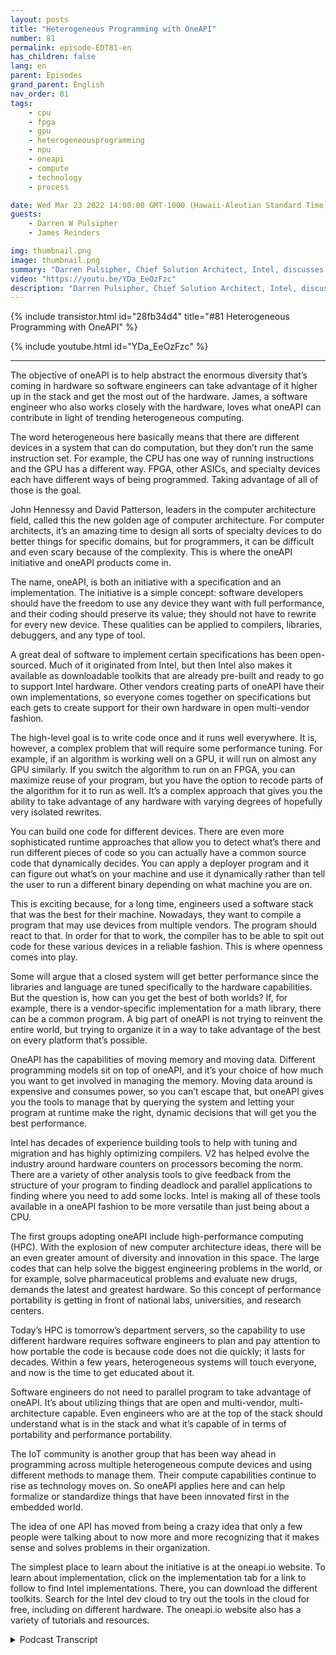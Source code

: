 ```yaml
---
layout: posts
title: "Heterogeneous Programming with OneAPI"
number: 81
permalink: episode-EDT81-en
has_children: false
lang: en
parent: Episodes
grand_parent: English
nav_order: 81
tags:
    - cpu
    - fpga
    - gpu
    - heterogeneousprogramming
    - npu
    - oneapi
    - compute
    - technology
    - process

date: Wed Mar 23 2022 14:00:00 GMT-1000 (Hawaii-Aleutian Standard Time)
guests:
    - Darren W Pulsipher
    - James Reinders

img: thumbnail.png
image: thumbnail.png
summary: "Darren Pulsipher, Chief Solution Architect, Intel, discusses the capabilities and future of OneAPI, a cross-industry, open, standards-based unified programming model that delivers a common developer experience across accelerator architectures, with Intel’s OneAPI Chief Evangelist, James Reinders.  "
video: "https://youtu.be/YDa_EeOzFzc"
description: "Darren Pulsipher, Chief Solution Architect, Intel, discusses the capabilities and future of OneAPI, a cross-industry, open, standards-based unified programming model that delivers a common developer experience across accelerator architectures, with Intel’s OneAPI Chief Evangelist, James Reinders.  "
---
```


<div>
{% include transistor.html id="28fb34d4" title="#81 Heterogeneous Programming with OneAPI" %}

{% include youtube.html id="YDa_EeOzFzc" %}
</div>

---

The objective of oneAPI is to help abstract the enormous diversity that’s coming in hardware so software engineers can take advantage of it higher up in the stack and get the most out of the hardware. James, a software engineer who also works closely with the hardware, loves what oneAPI can contribute in light of trending heterogeneous computing.

The word heterogeneous here basically means that there are different devices in a system that can do computation, but they don’t run the same instruction set. For example, the CPU has one way of running instructions and the GPU has a different way. FPGA, other ASICs, and specialty devices each have different ways of being programmed. Taking advantage of all of those is the goal.

John Hennessy and David Patterson, leaders in the computer architecture field, called this the new golden age of computer architecture. For computer architects, it’s an amazing time to design all sorts of specialty devices to do better things for specific domains, but for programmers, it can be difficult and even scary because of the complexity. This is where the oneAPI initiative and oneAPI products come in.

The name, oneAPI, is both an initiative with a specification and an implementation. The initiative is a simple concept: software developers should have the freedom to use any device they want with full performance, and their coding should preserve its value; they should not have to rewrite for every new device. These qualities can be applied to compilers, libraries, debuggers, and any type of tool.

A great deal of software to implement certain specifications has been open-sourced. Much of it originated from Intel, but then Intel also makes it available as downloadable toolkits that are already pre-built and ready to go to support Intel hardware. Other vendors creating parts of oneAPI have their own implementations, so everyone comes together on specifications but each gets to create support for their own hardware in open multi-vendor fashion.

The high-level goal is to write code once and it runs well everywhere.  It is, however, a complex problem that will require some performance tuning. For example, if an algorithm is working well on a GPU, it will run on almost any GPU similarly. If you switch the algorithm to run on an FPGA, you can maximize reuse of your program, but you have the option to recode parts of the algorithm for it to run as well. It’s a complex approach that gives you the ability to take advantage of any hardware with varying degrees of hopefully very isolated rewrites.

You can build one code for different devices. There are even more sophisticated runtime approaches that allow you to detect what’s there and run different pieces of code so you can actually have a common source code that dynamically decides. You can apply a deployer program and it can figure out what’s on your machine and use it dynamically rather than tell the user to run a different binary depending on what machine you are on.

This is exciting because, for a long time, engineers used a software stack that was the best for their machine. Nowadays, they want to compile a program that may use devices from multiple vendors. The program should react to that. In order for that to work, the compiler has to be able to spit out code for these various devices in a reliable fashion. This is where openness comes into play.

Some will argue that a closed system will get better performance since the libraries and language are tuned specifically to the hardware capabilities. But the question is, how can you get the best of both worlds? If, for example, there is a vendor-specific implementation for a math library, there can be a common program.  A big part of oneAPI is not trying to reinvent the entire world, but trying to organize it in a way to take advantage of the best on every platform that’s possible.

OneAPI has the capabilities of moving memory and moving data. Different programming models sit on top of oneAPI, and it’s your choice of how much you want to get involved in managing the memory. Moving data around is expensive and consumes power, so you can’t escape that, but oneAPI gives you the tools to manage that by querying the system and letting your program at runtime make the right, dynamic decisions that will get you the best performance.

Intel has decades of experience building tools to help with tuning and migration and has highly optimizing compilers. V2 has helped evolve the industry around hardware counters on processors becoming the norm. There are a variety of other analysis tools to give feedback from the structure of your program to finding deadlock and parallel applications to finding where you need to add some locks. Intel is making all of these tools available in a oneAPI fashion to be more versatile than just being about a CPU.

The first groups adopting oneAPI include high-performance computing (HPC). With the explosion of new computer architecture ideas, there will be an even greater amount of diversity and innovation in this space. The large codes that can help solve the biggest engineering problems in the world, or for example, solve pharmaceutical problems and evaluate new drugs, demands the latest and greatest hardware. So this concept of performance portability is getting in front of national labs, universities, and research centers.

Today’s HPC is tomorrow’s department servers, so the capability to use different hardware requires software engineers to plan and pay attention to how portable the code is because code does not die quickly; it lasts for decades. Within a few years, heterogeneous systems will touch everyone, and now is the time to get educated about it.

Software engineers do not need to parallel program to take advantage of oneAPI. It’s about utilizing things that are open and multi-vendor, multi-architecture capable. Even engineers who are at the top of the stack should understand what is in the stack and what it’s capable of in terms of portability and performance portability.

The IoT community is another group that has been way ahead in programming across multiple heterogeneous compute devices and using different methods to manage them. Their compute capabilities continue to rise as technology moves on. So oneAPI applies here and can help formalize or standardize things that have been innovated first in the embedded world.

The idea of one API has moved from being a crazy idea that only a few people were talking about to now more and more recognizing that it makes sense and solves problems in their organization.

The simplest place to learn about the initiative is at the oneapi.io website. To learn about implementation, click on the implementation tab for a link to follow to find Intel implementations. There, you can download the different toolkits. Search for the Intel dev cloud to try out the tools in the cloud for free, including on different hardware. The oneapi.io website also has a variety of tutorials and resources. 



<details>
<summary> Podcast Transcript </summary>

<p></p>

</details>
